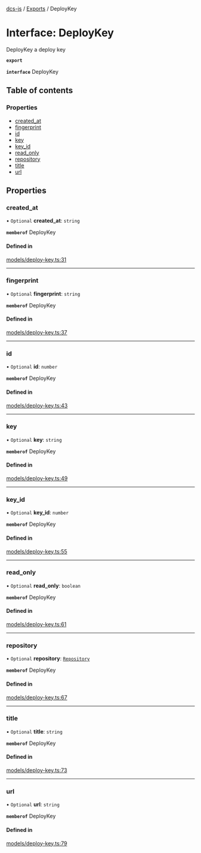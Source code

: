 [dcs-js](../README.md) / [Exports](../modules.md) / DeployKey

# Interface: DeployKey

DeployKey a deploy key

**`export`**

**`interface`** DeployKey

## Table of contents

### Properties

- [created\_at](DeployKey.md#created_at)
- [fingerprint](DeployKey.md#fingerprint)
- [id](DeployKey.md#id)
- [key](DeployKey.md#key)
- [key\_id](DeployKey.md#key_id)
- [read\_only](DeployKey.md#read_only)
- [repository](DeployKey.md#repository)
- [title](DeployKey.md#title)
- [url](DeployKey.md#url)

## Properties

### <a id="created_at" name="created_at"></a> created\_at

• `Optional` **created\_at**: `string`

**`memberof`** DeployKey

#### Defined in

[models/deploy-key.ts:31](https://github.com/unfoldingWord/dcs-js/blob/dd84989/models/deploy-key.ts#L31)

___

### <a id="fingerprint" name="fingerprint"></a> fingerprint

• `Optional` **fingerprint**: `string`

**`memberof`** DeployKey

#### Defined in

[models/deploy-key.ts:37](https://github.com/unfoldingWord/dcs-js/blob/dd84989/models/deploy-key.ts#L37)

___

### <a id="id" name="id"></a> id

• `Optional` **id**: `number`

**`memberof`** DeployKey

#### Defined in

[models/deploy-key.ts:43](https://github.com/unfoldingWord/dcs-js/blob/dd84989/models/deploy-key.ts#L43)

___

### <a id="key" name="key"></a> key

• `Optional` **key**: `string`

**`memberof`** DeployKey

#### Defined in

[models/deploy-key.ts:49](https://github.com/unfoldingWord/dcs-js/blob/dd84989/models/deploy-key.ts#L49)

___

### <a id="key_id" name="key_id"></a> key\_id

• `Optional` **key\_id**: `number`

**`memberof`** DeployKey

#### Defined in

[models/deploy-key.ts:55](https://github.com/unfoldingWord/dcs-js/blob/dd84989/models/deploy-key.ts#L55)

___

### <a id="read_only" name="read_only"></a> read\_only

• `Optional` **read\_only**: `boolean`

**`memberof`** DeployKey

#### Defined in

[models/deploy-key.ts:61](https://github.com/unfoldingWord/dcs-js/blob/dd84989/models/deploy-key.ts#L61)

___

### <a id="repository" name="repository"></a> repository

• `Optional` **repository**: [`Repository`](Repository.md)

**`memberof`** DeployKey

#### Defined in

[models/deploy-key.ts:67](https://github.com/unfoldingWord/dcs-js/blob/dd84989/models/deploy-key.ts#L67)

___

### <a id="title" name="title"></a> title

• `Optional` **title**: `string`

**`memberof`** DeployKey

#### Defined in

[models/deploy-key.ts:73](https://github.com/unfoldingWord/dcs-js/blob/dd84989/models/deploy-key.ts#L73)

___

### <a id="url" name="url"></a> url

• `Optional` **url**: `string`

**`memberof`** DeployKey

#### Defined in

[models/deploy-key.ts:79](https://github.com/unfoldingWord/dcs-js/blob/dd84989/models/deploy-key.ts#L79)

